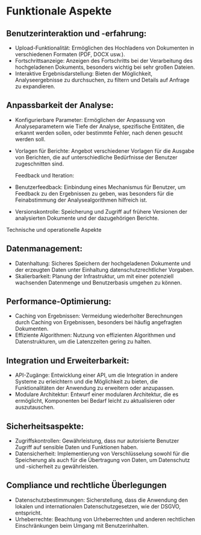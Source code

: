 # Funktionale Aspekte
##  Benutzerinteraktion und -erfahrung:
- Upload-Funktionalität: Ermöglichen des Hochladens von Dokumenten in verschiedenen Formaten (PDF, DOCX usw.).
- Fortschrittsanzeige: Anzeigen des Fortschritts bei der Verarbeitung des hochgeladenen Dokuments, besonders wichtig bei sehr großen Dateien.
- Interaktive Ergebnisdarstellung: Bieten der Möglichkeit, Analyseergebnisse zu durchsuchen, zu filtern und Details auf Anfrage zu expandieren.

## Anpassbarkeit der Analyse:
- Konfigurierbare Parameter: Ermöglichen der Anpassung von Analyseparametern wie Tiefe der Analyse, spezifische Entitäten, die erkannt werden sollen, oder bestimmte Fehler, nach denen gesucht werden soll.
- Vorlagen für Berichte: Angebot verschiedener Vorlagen für die Ausgabe von Berichten, die auf unterschiedliche Bedürfnisse der Benutzer zugeschnitten sind.

    Feedback und Iteration:
- Benutzerfeedback: Einbindung eines Mechanismus für Benutzer, um Feedback zu den Ergebnissen zu geben, was besonders für die Feinabstimmung der Analysealgorithmen hilfreich ist.
- Versionskontrolle: Speicherung und Zugriff auf frühere Versionen der analysierten Dokumente und der dazugehörigen Berichte.

Technische und operationelle Aspekte

## Datenmanagement:
- Datenhaltung: Sicheres Speichern der hochgeladenen Dokumente und der erzeugten Daten unter Einhaltung datenschutzrechtlicher Vorgaben.
- Skalierbarkeit: Planung der Infrastruktur, um mit einer potenziell wachsenden Datenmenge und Benutzerbasis umgehen zu können.

## Performance-Optimierung:
- Caching von Ergebnissen: Vermeidung wiederholter Berechnungen durch Caching von Ergebnissen, besonders bei häufig angefragten Dokumenten.
- Effiziente Algorithmen: Nutzung von effizienten Algorithmen und Datenstrukturen, um die Latenzzeiten gering zu halten.

## Integration und Erweiterbarkeit:
- API-Zugänge: Entwicklung einer API, um die Integration in andere Systeme zu erleichtern und die Möglichkeit zu bieten, die Funktionalitäten der Anwendung zu erweitern oder anzupassen.
-  Modulare Architektur: Entwurf einer modularen Architektur, die es ermöglicht, Komponenten bei Bedarf leicht zu aktualisieren oder auszutauschen.

## Sicherheitsaspekte:
- Zugriffskontrollen: Gewährleistung, dass nur autorisierte Benutzer Zugriff auf sensible Daten und Funktionen haben.
- Datensicherheit: Implementierung von Verschlüsselung sowohl für die Speicherung als auch für die Übertragung von Daten, um Datenschutz und -sicherheit zu gewährleisten.

## Compliance und rechtliche Überlegungen

- Datenschutzbestimmungen: Sicherstellung, dass die Anwendung den lokalen und internationalen Datenschutzgesetzen, wie der DSGVO, entspricht.
- Urheberrechte: Beachtung von Urheberrechten und anderen rechtlichen Einschränkungen beim Umgang mit Benutzerinhalten.
